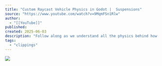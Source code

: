```yaml
---
title: "Custom Raycast Vehicle Physics in Godot |  Suspensions"
source: "https://www.youtube.com/watch?v=9MqmFSn1Rlw"
author:
  - "[[YouTube]]"
published:
created: 2025-06-03
description: "Follow along as we understand all the physics behind how to make our very own raycast car vehicle in Godot. Part 1 of probably 3 or 4.This first part we'll c..."
tags:
  - "clippings"
---
```

![](https://www.youtube.com/watch?v=9MqmFSn1Rlw)